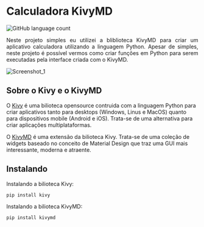 # Calculadora KivyMD

![GitHub language count](https://img.shields.io/github/languages/count/viniciusbm09/calckv?style=plastic)

<p align="justify">
Neste projeto simples eu utilizei a bliblioteca KivyMD para criar um aplicativo calculadora utilizando a linguagem Python. Apesar de simples, neste projeto é possível vermos como criar funções em Python para serem executadas pela interface criada com o KivyMD.
</p>

![Screenshot_1](https://user-images.githubusercontent.com/38164709/190509224-603dc50e-b390-4a5f-a7a9-d49993a643b6.png)


## Sobre o Kivy e o KivyMD

O <a href="https://kivy.org/">Kivy</a> é uma bilioteca opensource contruida com a linguagem Python para criar aplicativos tanto para desktops (Windows, Linus e MacOS) quanto para dispositivos mobile (Android e iOS). Trata-se de uma alternativa para criar aplicações multiplataformas.

O <a href="https://kivymd.readthedocs.io/en/latest/">KivyMD</a> é uma extensão da bilioteca Kivy. Trata-se de uma coleção de widgets baseado no conceito de Material Design que traz uma GUI mais interessante, moderna e atraente.

## Instalando

Instalando a bilioteca Kivy:

````sh
pip install kivy

````

Instalando a bilioteca KivyMD:

````sh
pip install kivymd
````


